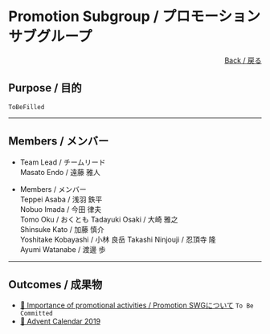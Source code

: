 # Promotion Subgroup / プロモーションサブグループ

<div style="text-align: right;">
<a href="/Onboarding-JWG/">Back / 戻る</a>
</div>

## Purpose / 目的

```ToBeFilled```

---

## Members / メンバー

- Team Lead / チームリード  
Masato Endo / 遠藤 雅人  

- Members / メンバー  
Teppei Asaba / 浅羽 鉄平  
Nobuo Imada / 今田 律夫  
Tomo Oku / おくとも
Tadayuki Osaki / 大崎 雅之  
Shinsuke Kato / 加藤 慎介  
Yoshitake Kobayashi / 小林 良岳
Takashi Ninjouji / 忍頂寺 隆  
Ayumi Watanabe / 渡邊 歩  

---

## Outcomes / 成果物

- [&#x1f4c2; Importance of promotional activities / Promotion SWGについて]() ```To Be Committed```  
- [&#x1f4c2; Advent Calendar 2019](https://qiita.com/advent-calendar/2019/openchainjapanswg)

